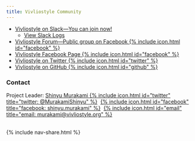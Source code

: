 ```yaml
---
title: Vivliostyle Community
---
```


- [Vivliostyle on Slack&mdash;You can join now!](https://join.slack.com/t/vivliostyle/shared_invite/enQtNzc1NjE4ODk1ODI5LWQxZjM4YTZjMmQ0ZTUyNmUyOGZlMzIwZjQ5OWYwYjkyZDZmOTIwNGMwOWU5NDc0NjE5OTAyMmVhZTRhYTAyNWQ)
  - [View Slack Logs](https://github.com/vivliostyle/vivliostyle-wiki/wiki/Slack)
- [Vivliostyle Forum&mdash;Public group on Facebook {% include icon.html id="facebook" %}](https://www.facebook.com/groups/vivliostyle/)
- [Vivliostyle Facebook Page {% include icon.html id="facebook" %}](https://www.facebook.com/vivliostyle/)
- [Vivliostyle on Twitter {% include icon.html id="twitter" %}](https://twitter.com/Vivliostyle)
- [Vivliostyle on GitHub {% include icon.html id="github" %}](https://github.com/vivliostyle)

### Contact

Project Leader: [Shinyu Murakami {% include icon.html id="twitter" title="twitter: @MurakamiShinyu" %}](https://twitter.com/MurakamiShinyu)&nbsp; [{% include icon.html id="facebook" title="facebook: shinyu.murakami" %}](https://www.facebook.com/shinyu.murakami)&nbsp; [{% include icon.html id="email" title="email: murakami@vivliostyle.org" %}](mailto:murakami@vivliostyle.org)

<br>
{% include nav-share.html %}
